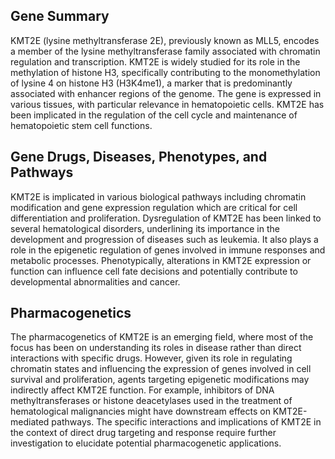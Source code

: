 ## Gene Summary
KMT2E (lysine methyltransferase 2E), previously known as MLL5, encodes a member of the lysine methyltransferase family associated with chromatin regulation and transcription. KMT2E is widely studied for its role in the methylation of histone H3, specifically contributing to the monomethylation of lysine 4 on histone H3 (H3K4me1), a marker that is predominantly associated with enhancer regions of the genome. The gene is expressed in various tissues, with particular relevance in hematopoietic cells. KMT2E has been implicated in the regulation of the cell cycle and maintenance of hematopoietic stem cell functions.

## Gene Drugs, Diseases, Phenotypes, and Pathways
KMT2E is implicated in various biological pathways including chromatin modification and gene expression regulation which are critical for cell differentiation and proliferation. Dysregulation of KMT2E has been linked to several hematological disorders, underlining its importance in the development and progression of diseases such as leukemia. It also plays a role in the epigenetic regulation of genes involved in immune responses and metabolic processes. Phenotypically, alterations in KMT2E expression or function can influence cell fate decisions and potentially contribute to developmental abnormalities and cancer.

## Pharmacogenetics
The pharmacogenetics of KMT2E is an emerging field, where most of the focus has been on understanding its roles in disease rather than direct interactions with specific drugs. However, given its role in regulating chromatin states and influencing the expression of genes involved in cell survival and proliferation, agents targeting epigenetic modifications may indirectly affect KMT2E function. For example, inhibitors of DNA methyltransferases or histone deacetylases used in the treatment of hematological malignancies might have downstream effects on KMT2E-mediated pathways. The specific interactions and implications of KMT2E in the context of direct drug targeting and response require further investigation to elucidate potential pharmacogenetic applications.